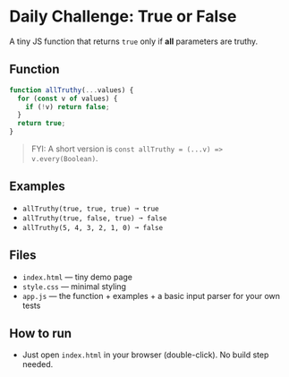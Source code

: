 # Daily Challenge: True or False

A tiny JS function that returns `true` only if **all** parameters are truthy.

## Function
```js
function allTruthy(...values) {
  for (const v of values) {
    if (!v) return false;
  }
  return true;
}
```

> FYI: A short version is `const allTruthy = (...v) => v.every(Boolean)`.

## Examples
- `allTruthy(true, true, true) ➞ true`
- `allTruthy(true, false, true) ➞ false`
- `allTruthy(5, 4, 3, 2, 1, 0) ➞ false`

## Files
- `index.html` — tiny demo page
- `style.css` — minimal styling
- `app.js` — the function + examples + a basic input parser for your own tests

## How to run
- Just open `index.html` in your browser (double-click). No build step needed.
